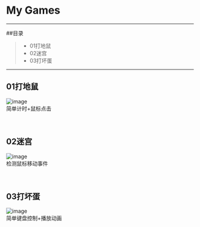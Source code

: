 # My Games
------
##目录
> * 01打地鼠
> * 02迷宫
> * 03打坏蛋

------

## 01打地鼠
![image](https://github.com/luguanxing/My-Games/blob/master/01-%E6%89%93%E5%9C%B0%E9%BC%A0/pictures/picture.gif?raw=true)<br>
简单计时+鼠标点击
<br><br><br>
## 02迷宫
![image](https://github.com/luguanxing/My-Games/raw/master/02-%E8%BF%B7%E5%AE%AB/pictures/maze.gif?raw=true)<br>
检测鼠标移动事件
<br><br><br>
## 03打坏蛋
![image](https://github.com/luguanxing/My-Games/blob/master/03-%E6%89%93%E5%9D%8F%E8%9B%8B/pictures/mota.gif?raw=true)<br>
简单键盘控制+播放动画
